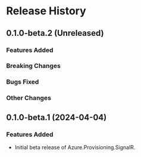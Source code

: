 # Release History

## 0.1.0-beta.2 (Unreleased)

### Features Added

### Breaking Changes

### Bugs Fixed

### Other Changes

## 0.1.0-beta.1 (2024-04-04)

### Features Added

- Initial beta release of Azure.Provisioning.SignalR.
